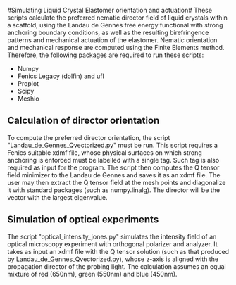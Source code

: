 #Simulating Liquid Crystal Elastomer orientation and actuation#
These scripts calculate the preferred nematic director field of liquid crystals within a scaffold, using the Landau de Gennes free energy functional with strong anchoring boundary conditions, as well as the resulting birefringence patterns and mechanical actuation of the elastomer. Nematic orientation and mechanical response are computed using the Finite Elements method. Therefore, the following packages are required to run these scripts:

- Numpy
- Fenics Legacy (dolfin) and ufl
- Proplot
- Scipy
- Meshio

## Calculation of director orientation ##

To compute the preferred director orientation, the script "Landau_de_Gennes_Qvectorized.py" must be run. This script requires a Fenics suitable xdmf file, whose physical surfaces on which strong anchoring is enforced must be labelled with a single tag. Such tag is also required as input for the program. The script then computes the Q tensor field minimizer to the Landau de Gennes and saves it as an xdmf file.  The user may then extract the Q tensor field at the mesh points and diagonalize it with standard packages (such as numpy.linalg). The director will be the vector with the largest eigenvalue.

## Simulation of optical experiments ##

The script "optical_intensity_jones.py" simulates the intensity field of an optical microscopy experiment with orthogonal polarizer and analyzer. It takes as input an xdmf file with the Q tensor solution (such as that produced by Landau_de_Gennes_Qvectorized.py), whose z-axis is aligned with the propagation director of the probing light. The calculation assumes an equal mixture of red (650nm), green (550nm) and blue (450nm). 
